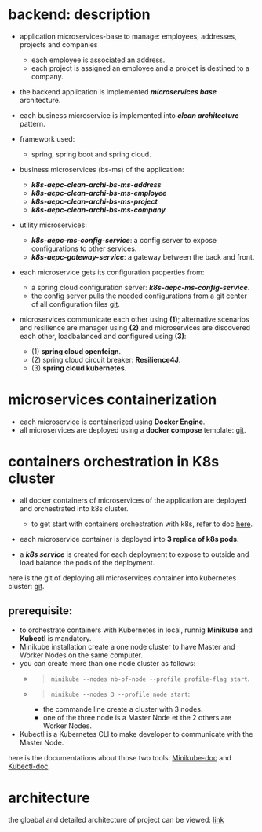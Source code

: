 # backend: description

- application microservices-base to manage: employees, addresses, projects and companies
	- each employee is associated an address.
	- each project is assigned an employee and a projcet is destined to a company.
- the backend application is implemented ***microservices base*** architecture.
- each business microservice is implemented into ***clean architecture*** pattern.

- framework used:
	- spring, spring boot and spring cloud.

- business microservices (bs-ms) of the application:

	- ***k8s-aepc-clean-archi-bs-ms-address***
	- ***k8s-aepc-clean-archi-bs-ms-employee***
	- ***k8s-aepc-clean-archi-bs-ms-project***
	- ***k8s-aepc-clean-archi-bs-ms-company***

- utility microservices:
	- ***k8s-aepc-ms-config-service***: a config server to expose configurations to other services.
	- ***k8s-aepc-gateway-service***: a gateway between the back and front.

- each microservice gets its configuration properties from: 
	- a spring cloud configuration server: ***k8s-aepc-ms-config-service***.
	- the config server pulls the needed configurations from a git center of all configuration files [git](https://github.com/placidenduwayo1/config-files-center.git).
	
- microservices communicate each other using **(1)**; alternative scenarios and resilience are manager using **(2)** and microservices are discovered each other, loadbalanced and configured using **(3)**:
	- (1) **spring cloud openfeign**.
	- (2) spring cloud circuit breaker: **Resilience4J**.
	- (3) **spring cloud kubernetes**.

# microservices containerization

- each microservice is containerized using **Docker Engine**.
- all microservices are deployed using a **docker compose** template: [git](https://github.com/placidenduwayo1/K8s-AEPC-Docker-Deploy.git).

# containers orchestration in K8s cluster
- all docker containers of microservices of the application are deployed and orchestrated into k8s cluster.
	- to get start with containers orchestration with k8s, refer to doc [here](https://kubernetes.io/fr/docs/home/).

- each microservice container is deployed into **3 replica of k8s pods**.
- a ***k8s service*** is created for each deployment to expose to outside and load balance the pods of the deployment.

here is the git of deploying all microservices container into kubernetes cluster: [git](https://github.com/placidenduwayo1/K8s-AEPC-Containers-Deploy.git).

## prerequisite:
- to orchestrate containers with Kubernetes in local, runnig **Minikube** and **Kubectl** is mandatory.
- Minikube installation create a one node cluster to have Master and Worker Nodes on the same computer. 
- you can create more than one node cluster as follows: 
	- >```minikube --nodes nb-of-node --profile profile-flag start```.
	- >```minikube --nodes 3 --profile node start```: 
		- the commande line create a cluster with 3 nodes.
		- one of the three node is a Master Node et the 2 others are Worker Nodes.
- Kubectl is a Kubernetes CLI to make developer to communicate with the Master Node.

here is the documentations about those two tools: [Minikube-doc](https://kubernetes.io/fr/docs/setup/learning-environment/minikube/) and [Kubectl-doc](https://kubernetes.io/fr/docs/tasks/tools/install-kubectl/).

# architecture
the gloabal and detailed architecture of project can be viewed: [link](https://drive.google.com/file/d/1aL_aBqA1KojRptwvY08eTbn-JgiebuND/view?usp=drive_link)
